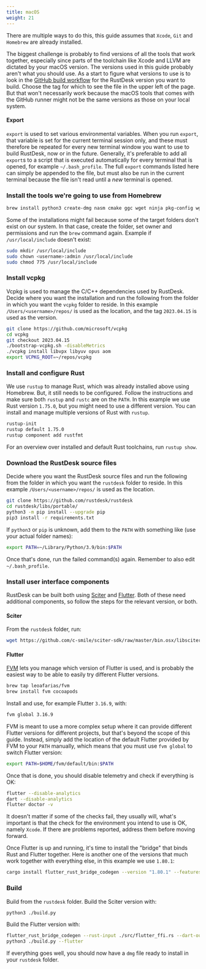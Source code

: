 ```yaml
---
title: macOS
weight: 21
---
```


There are multiple ways to do this, this guide assumes that `Xcode`, `Git` and `Homebrew` are already installed.

The biggest challenge is probably to find versions of all the tools that work together, especially since parts of the toolchain like Xcode and LLVM are dictated by your macOS version. The versions used in this guide probably aren't what you should use. As a start to figure what versions to use is to look in the [GitHub build workflow](https://github.com/rustdesk/rustdesk/blob/master/.github/workflows/flutter-build.yml) for the RustDesk version you want to build. Choose the tag for which to see the file in the upper left of the page. But that won't necessarily work because the macOS tools that comes with the GitHub runner might not be the same versions as those on your local system.

#### Export
`export` is used to set various environmental variables. When you run `export`, that variable is set for the current terminal session only, and these must therefore be repeated for every new terminal window you want to use to build RustDesk, now or in the future. Generally, it's preferable to add all `export`s to a script that is executed automatically for every terminal that is opened, for example `~/.bash_profile`. The full `export` commands listed here can simply be appended to the file, but must also be run in the current terminal because the file isn't read until a *new* terminal is opened.

### Install the tools we're going to use from Homebrew

```sh
brew install python3 create-dmg nasm cmake ggc wget ninja pkg-config wget rustup
```

Some of the installations might fail because some of the target folders don't exist on our system. In that case, create the folder, set owner and permissions and run the `brew` command again. Example if `/usr/local/include` doesn't exist:
```sh
sudo mkdir /usr/local/include
sudo chown <username>:admin /usr/local/include
sudo chmod 775 /usr/local/include
```

### Install vcpkg
Vcpkg is used to manage the C/C++ dependencies used by RustDesk. Decide where you want the installation and run the following from the folder in which you want the `vcpkg` folder to reside. In this example `/Users/<username>/repos/` is used as the location, and the tag `2023.04.15` is used as the version.

```sh
git clone https://github.com/microsoft/vcpkg
cd vcpkg
git checkout 2023.04.15
./bootstrap-vcpkg.sh -disableMetrics
./vcpkg install libvpx libyuv opus aom
export VCPKG_ROOT=~/repos/vcpkg
```

### Install and configure Rust
We use `rustup` to manage Rust, which was already installed above using Homebrew. But, it still needs to be configured. Follow the instructions and make sure both `rustup` and `rustc` are on the `PATH`. In this example we use Rust version `1.75.0`, but you might need to use a different version. You can install and manage multiple versions of Rust with `rustup`.

```sh
rustup-init
rustup default 1.75.0
rustup component add rustfmt
```
For an overview over installed and default Rust toolchains, run `rustup show`.

### Download the RustDesk source files

Decide where you want the RustDesk source files and run the following from the folder in which you want the `rustdesk` folder to reside. In this example `/Users/<username>/repos/` is used as the location.

```sh
git clone https://github.com/rustdesk/rustdesk
cd rustdesk/libs/portable/
python3 -m pip install --upgrade pip
pip3 install -r requirements.txt
```

If `python3` or `pip` is unknown, add them to the `PATH` with something like (use your actual folder names):
```sh
export PATH=~/Library/Python/3.9/bin:$PATH
```
Once that's done, run the failed command(s) again. Remember to also edit `~/.bash_profile`.

### Install user interface components
RustDesk can be built both using [Sciter](https://sciter.com/) and [Flutter](https://flutter.dev/). Both of these need additional components, so follow the steps for the relevant version, or both.

#### Sciter

From the `rustdesk` folder, run:
```sh
wget https://github.com/c-smile/sciter-sdk/raw/master/bin.osx/libsciter.dylib
```

#### Flutter

[FVM](https://fvm.app/) lets you manage which version of Flutter is used, and is probably the easiest way to be able to easily try different Flutter versions.

```sh
brew tap leoafarias/fvm
brew install fvm cocoapods
```
Install and use, for example Flutter `3.16.9`, with:

```sh
fvm global 3.16.9
```
FVM is meant to use a more complex setup where it can provide different Flutter versions for different projects, but that's beyond the scope of this guide. Instead, simply add the location of the default Flutter provided by FVM to your `PATH` manually, which means that you must use `fvm global` to switch Flutter version:

```sh
export PATH=$HOME/fvm/default/bin:$PATH
```

Once that is done, you should disable telemetry and check if everything is OK:

```sh
flutter --disable-analytics
dart --disable-analytics
flutter doctor -v
```
It doesn't matter if some of the checks fail, they usually will, what's important is that the check for the environment you intend to use is OK, namely `Xcode`. If there are problems reported, address them before moving forward.

Once Flutter is up and running, it's time to install the "bridge" that binds Rust and Flutter together. Here is another one of the versions that much work together with everything else, in this example we use `1.80.1`:

```sh
cargo install flutter_rust_bridge_codegen --version "1.80.1" --features "uuid"
```

### Build

Build from the `rustdesk` folder. Build the Sciter version with:

```sh
python3 ./build.py
```

Build the Flutter version with:
```sh
flutter_rust_bridge_codegen --rust-input ./src/flutter_ffi.rs --dart-output ./flutter/lib/generated_bridge.dart --c-output ./flutter/macos/Runner/bridge_generated.h
python3 ./build.py --flutter
```
If everything goes well, you should now have a `dmg` file ready to install in your `rustdesk` folder.
